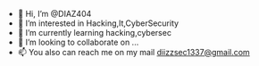 - 👋 Hi, I’m @DIAZ404
- 👀 I’m interested in Hacking,It,CyberSecurity
- 🌱 I’m currently learning hacking,cybersec
- 💞️ I’m looking to collaborate on ...
- 📫 You also can reach me on my mail diizzsec1337@gmail.com 

<!---
DIAZ404/DIAZ404 is a ✨ special ✨ repository because its `README.md` (this file) appears on your GitHub profile.
You can click the Preview link to take a look at your changes.
--->
